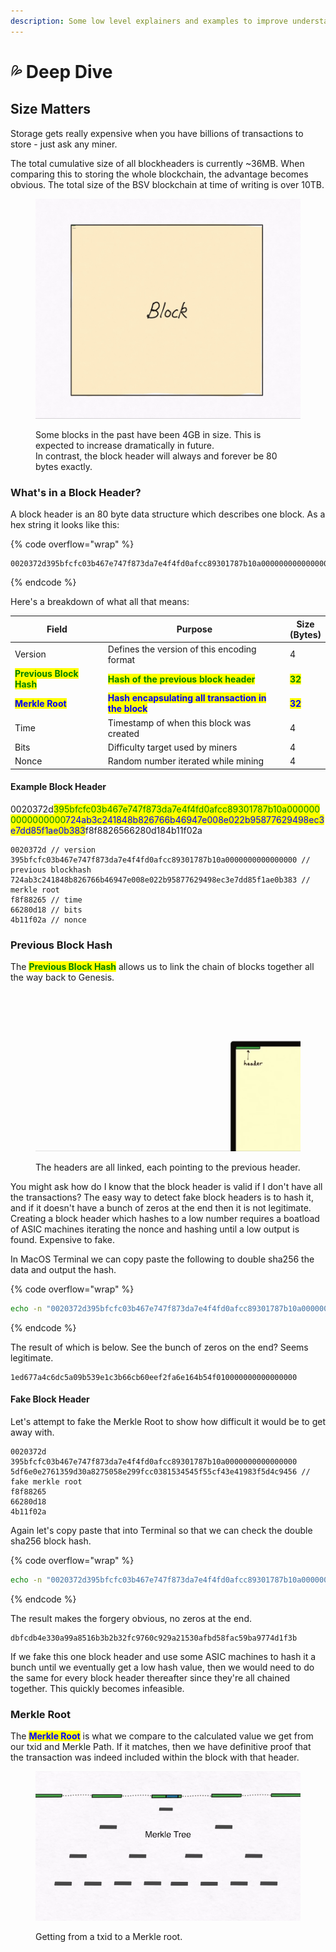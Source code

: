 ```yaml
---
description: Some low level explainers and examples to improve understanding.
---
```


# 💦 Deep Dive

## Size Matters

Storage gets really expensive when you have billions of transactions to store - just ask any miner.

The total cumulative size of all blockheaders is currently \~36MB. When comparing this to storing the whole blockchain, the advantage becomes obvious. The total size of the BSV blockchain at time of writing is over 10TB.

<figure><picture><source srcset="../.gitbook/assets/RPReplay_Final1702566030-ezgif.com-effects.gif" media="(prefers-color-scheme: dark)"><img src="../.gitbook/assets/RPReplay_Final1702566030.gif" alt=""></picture><figcaption><p>Some blocks in the past have been 4GB in size. This is expected to increase dramatically in future. <br>In contrast, the block header will always and forever be 80 bytes exactly.</p></figcaption></figure>

### What's in a Block Header?

A block header is an 80 byte data structure which describes one block. As a hex string it looks like this:

{% code overflow="wrap" %}
```
0020372d395bfcfc03b467e747f873da7e4f4fd0afcc89301787b10a0000000000000000724ab3c241848b826766b46947e008e022b95877629498ec3e7dd85f1ae0b383f8f8826566280d184b11f02a
```
{% endcode %}

Here's a breakdown of what all that means:

<table><thead><tr><th width="202">Field</th><th width="438.3333333333333">Purpose</th><th>Size (Bytes)</th></tr></thead><tbody><tr><td>Version</td><td>Defines the version of this encoding format</td><td>4</td></tr><tr><td><mark style="color:green;"><strong>Previous Block Hash</strong></mark></td><td><mark style="color:green;"><strong>Hash of the previous block header</strong></mark></td><td><mark style="color:green;"><strong>32</strong></mark></td></tr><tr><td><mark style="color:blue;"><strong>Merkle Root</strong></mark></td><td><mark style="color:blue;"><strong>Hash encapsulating all transaction in the block</strong></mark></td><td><mark style="color:blue;"><strong>32</strong></mark></td></tr><tr><td>Time</td><td>Timestamp of when this block was created</td><td>4</td></tr><tr><td>Bits</td><td>Difficulty target used by miners</td><td>4</td></tr><tr><td>Nonce</td><td>Random number iterated while mining</td><td>4</td></tr></tbody></table>

#### Example Block Header

0020372d<mark style="color:green;">395bfcfc03b467e747f873da7e4f4fd0afcc89301787b10a0000000000000000</mark><mark style="color:blue;">724ab3c241848b826766b46947e008e022b95877629498ec3e7dd85f1ae0b383</mark>f8f8826566280d184b11f02a

```
0020372d // version
395bfcfc03b467e747f873da7e4f4fd0afcc89301787b10a0000000000000000 // previous blockhash
724ab3c241848b826766b46947e008e022b95877629498ec3e7dd85f1ae0b383 // merkle root
f8f88265 // time
66280d18 // bits
4b11f02a // nonce
```

### Previous Block Hash

The <mark style="color:green;">**Previous Block Hash**</mark> allows us to link the chain of blocks together all the way back to Genesis.&#x20;

<div data-full-width="false">

<figure><picture><source srcset="../.gitbook/assets/headers-ezgif.com-effects.gif" media="(prefers-color-scheme: dark)"><img src="../.gitbook/assets/headers.gif" alt=""></picture><figcaption><p>The headers are all linked, each pointing to the previous header.</p></figcaption></figure>

</div>

You might ask how do I know that the block header is valid if I don't have all the transactions? The easy way to detect fake block headers is to hash it, and if it doesn't have a bunch of zeros at the end then it is not legitimate. Creating a block header which hashes to a low number requires a boatload of ASIC machines iterating the nonce and hashing until a low output is found. Expensive to fake.

In MacOS Terminal we can copy paste the following to double sha256 the data and output the hash.

{% code overflow="wrap" %}
```bash
echo -n "0020372d395bfcfc03b467e747f873da7e4f4fd0afcc89301787b10a0000000000000000724ab3c241848b826766b46947e008e022b95877629498ec3e7dd85f1ae0b383f8f8826566280d184b11f02a" | xxd -r -p | shasum -a 256 -b | xxd -r -p | shasum -a 256
```
{% endcode %}

The result of which is below. See the bunch of zeros on the end? Seems legitimate.

```
1ed677a4c6dc5a09b539e1c3b66cb60eef2fa6e164b54f010000000000000000
```

#### Fake Block Header

Let's attempt to fake the Merkle Root to show how difficult it would be to get away with.

```
0020372d
395bfcfc03b467e747f873da7e4f4fd0afcc89301787b10a0000000000000000
5df6e0e2761359d30a8275058e299fcc0381534545f55cf43e41983f5d4c9456 // fake merkle root
f8f88265
66280d18
4b11f02a
```

Again let's copy paste that into Terminal so that we can check the double sha256 block hash.

{% code overflow="wrap" %}
```bash
echo -n "0020372d395bfcfc03b467e747f873da7e4f4fd0afcc89301787b10a00000000000000005df6e0e2761359d30a8275058e299fcc0381534545f55cf43e41983f5d4c9456f8f8826566280d184b11f02a" | xxd -r -p | shasum -a 256 -b | xxd -r -p | shasum -a 256
```
{% endcode %}

The result makes the forgery obvious, no zeros at the end.

```
dbfcdb4e330a99a8516b3b2b32fc9760c929a21530afbd58fac59ba9774d1f3b
```

If we fake this one block header and use some ASIC machines to hash it a bunch until we eventually get a low hash value, then we would need to do the same for every block header thereafter since they're all chained together. This quickly becomes infeasible.

### Merkle Root

The <mark style="color:blue;">**Merkle Root**</mark> is what we compare to the calculated value we get from our txid and Merkle Path. If it matches, then we have definitive proof that the transaction was indeed included within the block with that header.

<div data-full-width="false">

<figure><picture><source srcset="../.gitbook/assets/ezgif.com-effects.gif" media="(prefers-color-scheme: dark)"><img src="../.gitbook/assets/merkle proof.gif" alt=""></picture><figcaption><p>Getting from a txid to a Merkle root.</p></figcaption></figure>

</div>
